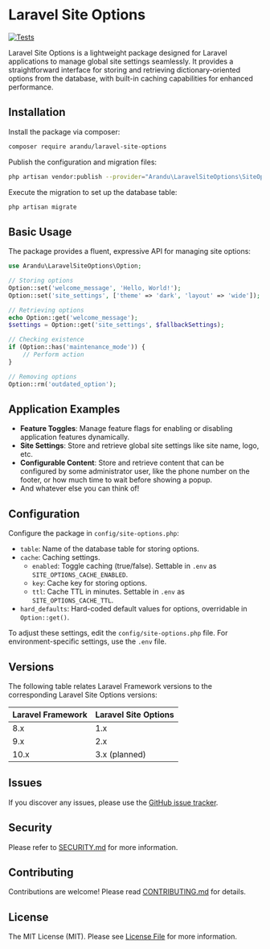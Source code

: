# Laravel Site Options

[![Tests](https://github.com/AranduTech/laravel-site-options/actions/workflows/tests.yml/badge.svg)](https://github.com/AranduTech/laravel-site-options/actions/workflows/tests.yml)

Laravel Site Options is a lightweight package designed for Laravel applications to manage global site settings seamlessly. It provides a straightforward interface for storing and retrieving dictionary-oriented options from the database, with built-in caching capabilities for enhanced performance.

## Installation

Install the package via composer:

```bash
composer require arandu/laravel-site-options
```

Publish the configuration and migration files:

```bash
php artisan vendor:publish --provider="Arandu\LaravelSiteOptions\SiteOptionsServiceProvider"
```

Execute the migration to set up the database table:

```bash
php artisan migrate
```

## Basic Usage

The package provides a fluent, expressive API for managing site options:

``` php
use Arandu\LaravelSiteOptions\Option;

// Storing options
Option::set('welcome_message', 'Hello, World!');
Option::set('site_settings', ['theme' => 'dark', 'layout' => 'wide']);

// Retrieving options
echo Option::get('welcome_message');
$settings = Option::get('site_settings', $fallbackSettings);

// Checking existence
if (Option::has('maintenance_mode')) {
    // Perform action
}

// Removing options
Option::rm('outdated_option');
```

## Application Examples

 - **Feature Toggles**: Manage feature flags for enabling or disabling application features dynamically.
 - **Site Settings**: Store and retrieve global site settings like site name, logo, etc.
 - **Configurable Content**: Store and retrieve content that can be configured by some administrator user, like the phone number on the footer, or how much time to wait before showing a popup.
 - And whatever else you can think of!

## Configuration

Configure the package in `config/site-options.php`:

 - `table`: Name of the database table for storing options.
 - `cache`: Caching settings.
   - `enabled`: Toggle caching (true/false). Settable in `.env` as `SITE_OPTIONS_CACHE_ENABLED`.
   - `key`: Cache key for storing options.
   - `ttl`: Cache TTL in minutes. Settable in `.env` as `SITE_OPTIONS_CACHE_TTL`.
 - `hard_defaults`: Hard-coded default values for options, overridable in `Option::get()`.

To adjust these settings, edit the `config/site-options.php` file. For environment-specific settings, use the `.env` file.

## Versions

The following table relates Laravel Framework versions to the corresponding Laravel Site Options versions:

| Laravel Framework | Laravel Site Options |
| ----------------- | -------------------- |
| 8.x               | 1.x                  |
| 9.x               | 2.x                  |
| 10.x              | 3.x (planned)        |

## Issues

If you discover any issues, please use the [GitHub issue tracker](https://github.com/AranduTech/laravel-site-options/issues).

## Security

Please refer to [SECURITY.md](SECURITY.md) for more information.

## Contributing

Contributions are welcome! Please read [CONTRIBUTING.md](CONTRIBUTING.md) for details.

## License

The MIT License (MIT). Please see [License File](LICENSE.md) for more information.

